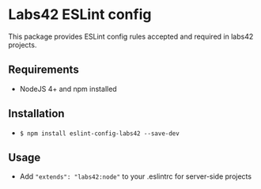 Labs42 ESLint config
====================

This package provides ESLint config rules accepted and required in labs42 projects.

Requirements
------------

 * NodeJS 4+ and npm installed

Installation
------------

 * ``$ npm install eslint-config-labs42 --save-dev``

Usage
-----

 * Add ``"extends": "labs42:node"`` to your .eslintrc for server-side projects

